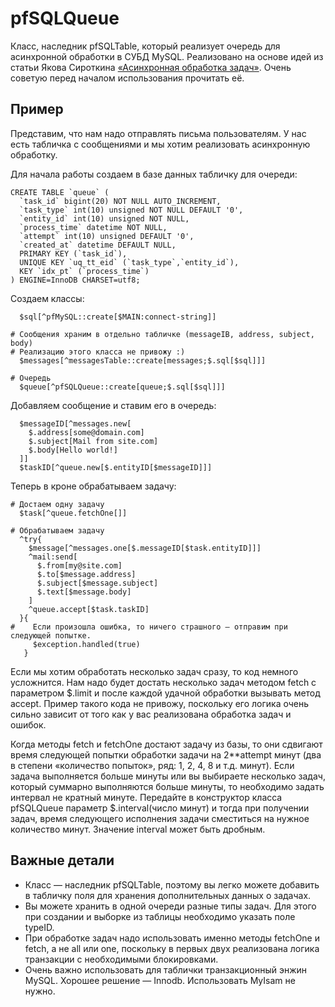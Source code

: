 pfSQLQueue
==========

Класс, наследник pfSQLTable, который реализует очередь для асинхронной обработки в СУБД MySQL. Реализовано на основе идей из статьи Якова Сироткина [«Асинхронная обработка задач»](http://telamon.ru/articles/async.html). Очень советую перед началом использования прочитать её.

Пример
------

Представим, что нам надо отправлять письма пользователям. У нас есть табличка с сообщениями и мы хотим реализовать асинхронную обработку.

Для начала работы создаем в базе данных табличку для очереди:

    CREATE TABLE `queue` (
      `task_id` bigint(20) NOT NULL AUTO_INCREMENT,
      `task_type` int(10) unsigned NOT NULL DEFAULT '0',
      `entity_id` int(10) unsigned NOT NULL,
      `process_time` datetime NOT NULL,
      `attempt` int(10) unsigned DEFAULT '0',
      `created_at` datetime DEFAULT NULL,
      PRIMARY KEY (`task_id`),
      UNIQUE KEY `uq_tt_eid` (`task_type`,`entity_id`),
      KEY `idx_pt` (`process_time`)
    ) ENGINE=InnoDB CHARSET=utf8;

Создаем классы:

      $sql[^pfMySQL::create[$MAIN:connect-string]]
     
    # Сообщения храним в отдельно табличке (messageIВ, address, subject, body)
    # Реализацию этого класса не привожу :)
      $messages[^messagesTable::create[messages;$.sql[$sql]]]
     
    # Очередь
      $queue[^pfSQLQueue::create[queue;$.sql[$sql]]]

Добавляем сообщение и ставим его в очередь:

      $messageID[^messages.new[
        $.address[some@domain.com]
        $.subject[Mail from site.com]
        $.body[Hello world!]
      ]]
      $taskID[^queue.new[$.entityID[$messageID]]]

Теперь в кроне обрабатываем задачу:

    # Достаем одну задачу
      $task[^queue.fetchOne[]]
      
    # Обрабатываем задачу
      ^try{
        $message[^messages.one[$.messageID[$task.entityID]]]
        ^mail:send[
          $.from[my@site.com]
          $.to[$message.address]
          $.subject[$message.subject]
          $.text[$message.body]
        ]
        ^queue.accept[$task.taskID]
      }{
    #    Если произошла ошибка, то ничего страшного — отправим при следующей попытке.
         $exception.handled(true)
       }

Если мы хотим обработать несколько задач сразу, то код немного усложнится. Нам надо будет достать несколько задач методом fetch с параметром $.limit и после каждой удачной обработки вызывать метод accept. Пример такого кода не привожу, поскольку его логика очень сильно зависит от того как у вас реализована обработка задач и ошибок.

Когда методы fetch и fetchOne достают задачу из базы, то они сдвигают время следующей попытки обработки задачи на 2**attempt минут (два в степени «количество попыток», ряд: 1, 2, 4, 8 и т.д. минут). Если задача выполняется больше минуты или вы выбираете несколько задач, который суммарно выполняются больше минуты, то необходимо задать интервал не кратный минуте. Передайте в конструктор класса pfSQLQueue параметр $.interval(число минут) и тогда при получении задач, время следующего исполнения задачи сместиться на нужное количество минут. Значение interval может быть дробным.

Важные детали
-------------

* Класс — наследник pfSQLTable, поэтому вы легко можете добавить в табличку поля для хранения дополнительных данных о задачах.
* Вы можете хранить в одной очереди разные типы задач. Для этого при создании и выборке из таблицы необходимо указать поле typeID.
* При обработке задач надо использовать именно методы fetchOne и fetch, а не all или one, поскольку в первых двух реализована логика транзакции с необходимыми блокировками.
* Очень важно использовать для таблички транзакционный энжин MySQL. Хорошее решение —  Innodb. Использовать MyIsam не нужно.
